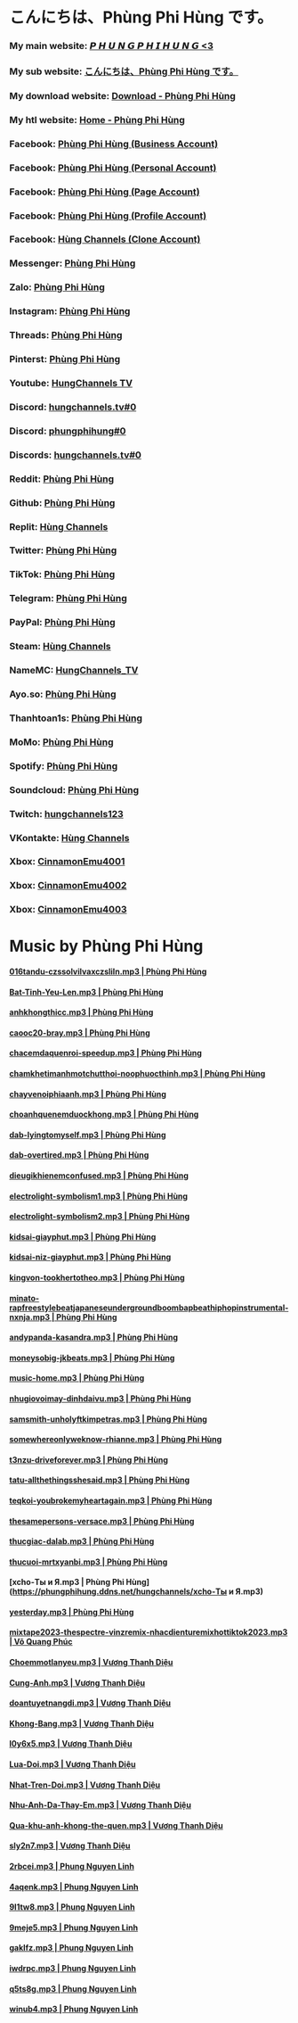 # こんにちは、Phùng Phi Hùng です。
### My main website: [𝙋 𝙃 𝙐 𝙉 𝙂 𝙋 𝙃 𝙄 𝙃 𝙐 𝙉 𝙂 <3](https://phungphihung.ddns.net)
### My sub website: [こんにちは、Phùng Phi Hùng です。](https://kichhoat.ddns.net)
### My download website: [Download - Phùng Phi Hùng](https://archive.phungphihung.repl.co)
### My htl website: [Home - Phùng Phi Hùng](https://htl.phungphihung.repl.co)
### Facebook: [Phùng Phi Hùng (Business Account)](https://www.facebook.com/hungchannels.tv)
### Facebook: [Phùng Phi Hùng (Personal Account)](https://www.facebook.com/user.phihung)
### Facebook: [Phùng Phi Hùng (Page Account)](https://www.facebook.com/HungChannels.REAL)
### Facebook: [Phùng Phi Hùng (Profile Account)](https://www.facebook.com/PhungPhiHung.REAL)
### Facebook: [Hùng Channels (Clone Account)](https://www.facebook.com/profile.php?id=100086552021428)
### Messenger: [Phùng Phi Hùng](https://m.me/hungchannels.tv)
### Zalo: [Phùng Phi Hùng](https://zalo.me/0974612360)
### Instagram: [Phùng Phi Hùng](https://www.instagram.com/hungchannels.tv)
### Threads: [Phùng Phi Hùng](https://www.threads.net/@hungchannels.tv)
### Pinterst: [Phùng Phi Hùng](https://www.pinterest.com/hungchannels)
### Youtube: [HungChannels TV](https://www.youtube.com/channel/UCQciDuDoCrPc6fIxEqOnDYQ)
### Discord: [hungchannels.tv#0](https://discord.com/users/364714303351160833)
### Discord: [phungphihung#0](https://discord.com/users/739704349453713409)
### Discords: [hungchannels.tv#0](https://dsc.bio/hungchannels)
### Reddit: [Phùng Phi Hùng](https://www.reddit.com/user/HungChannels)
### Github: [Phùng Phi Hùng](https://github.com/hungchannels123)
### Replit: [Hùng Channels](https://replit.com/@HungChannels)
### Twitter: [Phùng Phi Hùng](https://twitter.com/HungChannels)
### TikTok: [Phùng Phi Hùng](https://www.tiktok.com/@hungchannels)
### Telegram: [Phùng Phi Hùng](https://t.me/hungchannels123)
### PayPal: [Phùng Phi Hùng](https://paypal.me/hungchannels)
### Steam: [Hùng Channels](https://steamcommunity.com/profiles/76561198906308621)
### NameMC: [HungChannels_TV](https://vi.namemc.com/profile/HungChannels_TV.2)
### Ayo.so: [Phùng Phi Hùng](https://ayo.so/hungchannels)
### Thanhtoan1s: [Phùng Phi Hùng](https://thanhtoan1s.com/hungchannels)
### MoMo: [Phùng Phi Hùng](https://me.momo.vn/hungchannels)
### Spotify: [Phùng Phi Hùng](https://open.spotify.com/user/21lo3acioscnsa7osvnskfzoy)
### Soundcloud: [Phùng Phi Hùng](https://soundcloud.com/hung-channels)
### Twitch: [hungchannels123](https://www.twitch.tv/hungchannels123)
### VKontakte: [Hùng Channels](https://vk.com/hungchannels)
### Xbox: [CinnamonEmu4001](https://account.xbox.com/en-us/profile?gamertag=CinnamonEmu4001)
### Xbox: [CinnamonEmu4002](https://account.xbox.com/en-us/profile?gamertag=CinnamonEmu4002)
### Xbox: [CinnamonEmu4003](https://account.xbox.com/en-us/profile?gamertag=CinnamonEmu4003)

# Music by Phùng Phi Hùng
#### [016tandu-czssolvilvaxczsliln.mp3 | Phùng Phi Hùng](https://phungphihung.ddns.net/hungchannels/016tandu-czssolvilvaxczsliln.mp3)
#### [Bat-Tinh-Yeu-Len.mp3 | Phùng Phi Hùng](https://phungphihung.ddns.net/hungchannels/Bat-Tinh-Yeu-Len.mp3)
#### [anhkhongthicc.mp3 | Phùng Phi Hùng](https://phungphihung.ddns.net/hungchannels/anhkhongthicc.mp3)
#### [caooc20-bray.mp3 | Phùng Phi Hùng](https://phungphihung.ddns.net/hungchannels/caooc20-bray.mp3)
#### [chacemdaquenroi-speedup.mp3 | Phùng Phi Hùng](https://phungphihung.ddns.net/hungchannels/chacemdaquenroi-speedup.mp3)
#### [chamkhetimanhmotchutthoi-noophuocthinh.mp3 | Phùng Phi Hùng](https://phungphihung.ddns.net/hungchannels/chamkhetimanhmotchutthoi-noophuocthinh.mp3)
#### [chayvenoiphiaanh.mp3 | Phùng Phi Hùng](https://phungphihung.ddns.net/hungchannels/chayvenoiphiaanh.mp3)
#### [choanhquenemduockhong.mp3 | Phùng Phi Hùng](https://phungphihung.ddns.net/hungchannels/choanhquenemduockhong.mp3)
#### [dab-lyingtomyself.mp3 | Phùng Phi Hùng](https://phungphihung.ddns.net/hungchannels/dab-lyingtomyself.mp3)
#### [dab-overtired.mp3 | Phùng Phi Hùng](https://phungphihung.ddns.net/hungchannels/dab-overtired.mp3)
#### [dieugikhienemconfused.mp3 | Phùng Phi Hùng](https://phungphihung.ddns.net/hungchannels/dieugikhienemconfused.mp3)
#### [electrolight-symbolism1.mp3 | Phùng Phi Hùng](https://phungphihung.ddns.net/hungchannels/electrolight-symbolism1.mp3)
#### [electrolight-symbolism2.mp3 | Phùng Phi Hùng](https://phungphihung.ddns.net/hungchannels/electrolight-symbolism2.mp3)
#### [kidsai-giayphut.mp3 | Phùng Phi Hùng](https://phungphihung.ddns.net/hungchannels/kidsai-giayphut.mp3)
#### [kidsai-niz-giayphut.mp3 | Phùng Phi Hùng](https://phungphihung.ddns.net/hungchannels/kidsai-niz-giayphut.mp3)
#### [kingvon-tookhertotheo.mp3 | Phùng Phi Hùng](https://phungphihung.ddns.net/hungchannels/kingvon-tookhertotheo.mp3)
#### [minato-rapfreestylebeatjapaneseundergroundboombapbeathiphopinstrumental-nxnja.mp3 | Phùng Phi Hùng](https://phungphihung.ddns.net/hungchannels/minato-rapfreestylebeatjapaneseundergroundboombapbeathiphopinstrumental-nxnja.mp3)
#### [andypanda-kasandra.mp3 | Phùng Phi Hùng](https://phungphihung.ddns.net/hungchannels/andypanda-kasandra.mp3)
#### [moneysobig-jkbeats.mp3 | Phùng Phi Hùng](https://phungphihung.ddns.net/hungchannels/moneysobig-jkbeats.mp3)
#### [music-home.mp3 | Phùng Phi Hùng](https://phungphihung.ddns.net/hungchannels/music-home.mp3)
#### [nhugiovoimay-dinhdaivu.mp3 | Phùng Phi Hùng](https://phungphihung.ddns.net/hungchannels/nhugiovoimay-dinhdaivu.mp3)
#### [samsmith-unholyftkimpetras.mp3 | Phùng Phi Hùng](https://phungphihung.ddns.net/hungchannels/samsmith-unholyftkimpetras.mp3)
#### [somewhereonlyweknow-rhianne.mp3 | Phùng Phi Hùng](https://phungphihung.ddns.net/hungchannels/somewhereonlyweknow-rhianne.mp3)
#### [t3nzu-driveforever.mp3 | Phùng Phi Hùng](https://phungphihung.ddns.net/hungchannels/t3nzu-driveforever.mp3)
#### [tatu-allthethingsshesaid.mp3 | Phùng Phi Hùng](https://phungphihung.ddns.net/hungchannels/tatu-allthethingsshesaid.mp3)
#### [teqkoi-youbrokemyheartagain.mp3 | Phùng Phi Hùng](https://phungphihung.ddns.net/hungchannels/teqkoi-youbrokemyheartagain.mp3)
#### [thesamepersons-versace.mp3 | Phùng Phi Hùng](https://phungphihung.ddns.net/hungchannels/thesamepersons-versace.mp3)
#### [thucgiac-dalab.mp3 | Phùng Phi Hùng](https://phungphihung.ddns.net/hungchannels/thucgiac-dalab.mp3)
#### [thucuoi-mrtxyanbi.mp3 | Phùng Phi Hùng](https://phungphihung.ddns.net/hungchannels/thucuoi-mrtxyanbi.mp3)
#### [xcho-Ты и Я.mp3 | Phùng Phi Hùng](https://phungphihung.ddns.net/hungchannels/xcho-Ты и Я.mp3)
#### [yesterday.mp3 | Phùng Phi Hùng](https://phungphihung.ddns.net/hungchannels/yesterday.mp3)
#### [mixtape2023-thespectre-vinzremix-nhacdienturemixhottiktok2023.mp3 | Võ Quang Phúc](https://voquangphuc.ddns.net/hungchannels/mixtape2023-thespectre-vinzremix-nhacdienturemixhottiktok2023.mp3)
#### [Choemmotlanyeu.mp3 | Vương Thanh Diệu](https://thanhdieu.com/files/Choemmotlanyeu.mp3)
#### [Cung-Anh.mp3 | Vương Thanh Diệu](https://thanhdieu.com/files/Cung-Anh.mp3)
#### [doantuyetnangdi.mp3 | Vương Thanh Diệu](https://thanhdieu.com/files/doantuyetnangdi.mp3)
#### [Khong-Bang.mp3 | Vương Thanh Diệu](https://thanhdieu.com/files/Khong-Bang.mp3)
#### [l0y6x5.mp3 | Vương Thanh Diệu](https://files.catbox.moe/l0y6x5.mp3)
#### [Lua-Doi.mp3 | Vương Thanh Diệu](https://thanhdieu.com/files/Lua-Doi.mp3)
#### [Nhat-Tren-Doi.mp3 | Vương Thanh Diệu](https://thanhdieu.com/files/Nhat-Tren-Doi.mp3)
#### [Nhu-Anh-Da-Thay-Em.mp3 | Vương Thanh Diệu](https://thanhdieu.com/files/Nhu-Anh-Da-Thay-Em.mp3)
#### [Qua-khu-anh-khong-the-quen.mp3 | Vương Thanh Diệu](https://thanhdieu.com/files/Qua-khu-anh-khong-the-quen.mp3)
#### [sly2n7.mp3 | Vương Thanh Diệu](https://files.catbox.moe/sly2n7.mp3)
#### [2rbcei.mp3 | Phung Nguyen Linh](https://files.catbox.moe/2rbcei.mp3)
#### [4aqenk.mp3 | Phung Nguyen Linh](https://files.catbox.moe/4aqenk.mp3)
#### [9l1tw8.mp3 | Phung Nguyen Linh](https://files.catbox.moe/9l1tw8.mp3)
#### [9meje5.mp3 | Phung Nguyen Linh](https://files.catbox.moe/9meje5.mp3)
#### [gaklfz.mp3 | Phung Nguyen Linh](https://files.catbox.moe/gaklfz.mp3)
#### [iwdrpc.mp3 | Phung Nguyen Linh](https://files.catbox.moe/iwdrpc.mp3)
#### [q5ts8g.mp3 | Phung Nguyen Linh](https://files.catbox.moe/q5ts8g.mp3)
#### [winub4.mp3 | Phung Nguyen Linh](https://files.catbox.moe/winub4.mp3)
